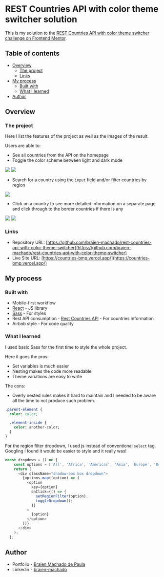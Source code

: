 # REST Countries API with color theme switcher solution

This is my solution to the [REST Countries API with color theme switcher challenge on Frontend Mentor](https://www.frontendmentor.io/challenges/rest-countries-api-with-color-theme-switcher-5cacc469fec04111f7b848ca).

## Table of contents

- [Overview](#overview)
  - [The project](#the-project)
  - [Links](#links)
- [My process](#my-process)
  - [Built with](#built-with)
  - [What I learned](#what-i-learned)
- [Author](#author)

## Overview

### The project

Here I list the features of the project as well as the images of the result.

Users are able to:

- See all countries from the API on the homepage
- Toggle the color scheme between light and dark mode

![](./images/desktop-home-dark.png)
![](./images/mobile-home-light.png)

- Search for a country using the `input` field and/or filter countries by region

![](./images/desktop-filter-dark.png)

- Click on a country to see more detailed information on a separate page and click through to the border countries if there is any

![](./images/desktop-detail-dark.png)
![](./images/mobile-detail-light.png)

### Links

- Repository URL: [https://github.com/braien-machado/rest-countries-api-with-color-theme-switcher](https://github.com/braien-machado/rest-countries-api-with-color-theme-switcher)
- Live Site URL: [https://countries-bmp.vercel.app/](https://countries-bmp.vercel.app/)

## My process

### Built with

- Mobile-first workflow
- [React](https://reactjs.org/) - JS library
- [Sass](https://sass-lang.com/) - For styles
- Rest API consumption - [Rest Countries API](https://restcountries.com/) - For countries information
- Airbnb style - For code quality

### What I learned

I used basic Sass for the first time to style the whole project.

Here it goes the pros:
- Set variables is much easier
- Nesting makes the code more readable
- Theme variations are easy to write

The cons:
- Overly nested rules makes it hard to maintain and I needed to be aware all the time to not produce such problem. 
```sass
.parent-element {
  color: color;

  .element-inside {
    color: another-color;
  }
}
```

For the region filter dropdown, I used js instead of conventional `select` tag.
Googling I found it would be easier to style and it really was!
```js
const dropdown = () => {
    const options = ['All', 'Africa', 'Americas', 'Asia', 'Europe', 'Oceania'];
    return (
      <div className="shadow-box box dropdown">
        {options.map((option) => (
          <option
            key={option}
            onClick={() => {
              setRegionFilter(option);
              toggleDropdown();
            }}
          >
            {option}
          </option>
        ))}
      </div>
    );
  };
```

## Author

- Portfolio - [Braien Machado de Paula](https://braien-machado.vercel.app/)
- Linkedin - [braien-machado](https://www.linkedin.com/in/braien-machado/)